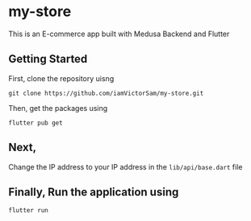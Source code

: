 # my-store
This is an E-commerce app built with Medusa Backend and Flutter

## Getting Started
First, clone the repository uisng 

```
git clone https://github.com/iamVictorSam/my-store.git
```

Then, get the packages using

``` 
flutter pub get
```

## Next,

Change the IP address to your IP address in the `lib/api/base.dart` file

## Finally, Run the application using

```
flutter run
```
